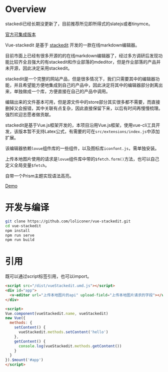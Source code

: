 # Overview

stackedi已经长期没更新了，目前推荐所见即所得式的slatejs或者tinymce。

[官方可集成版本](https://benweet.github.io/stackedit.js/)

Vue-stackedit 是基于 [stackedit](https://stackedit.io) 开发的一款在线markdown编辑器。

目前市面上已经有很多开源的的在线markdown编辑器了，经过多方调研后发现功能比较齐全且强大的有stackedit和作业部落的mdeditor，但是作业部落的产品并未开源，因此决定采用stackedit。

stackedit是一个完整的网站产品，但是很多情况下，我们只需要其中的编辑器功能，并且希望能方便地集成到自己的产品中，因此决定将其中的编辑器部分剥离出来，单独做成一个库，方便直接在自己的产品中调用。

编辑出来的文件基本可用，但是源文件中的store部分其实很多都不需要，而直接删掉又会报错，其中关联有点复杂，因此直接保留下来，以后有时间再慢慢梳理。强烈欢迎志愿者做贡献。

stackedit是基于Vue.js框架开发的，本项目沿用Vue.js框架，使用vue-cli工具开发，该版本暂不支持Latex公式，有需要的可在`src/extensions/index.js`中添加扩展。

该编辑器依赖`lovue`组件库的一些组件，以及图标库`iconfont.js`，需单独安装。

上传本地图片使用的请求是`lovue`组件库中带的`$fetch.form()`方法，也可以自己定义全局变量`$fetch`。

自带一个Prism主题实现语法高亮。

[Demo](https://stackedit.now.sh/)

# 开发与编译

```bash
git clone https://github.com/loliconer/vue-stackedit.git
cd vue-stackedit
npm install
npm run serve
npm run build
```

# 引用
既可以通过script标签引用，也可以import。

```html
<script src="/dist/vueStackedit.umd.js"></script>
<div id="app">
  <v-editor url="上传本地图片的api" upload-field="上传本地图片请求的字段"></v-editor>
</div>

<script>
Vue.component(vueStackedit.name, vueStackedit)
new Vue({
  methods: {
    setContent() {
      vueStackedit.methods.setContent('hello')
    },
    getContent() {
      console.log(vueStackedit.methods.getContent())
    }
  }
}).$mount('#app')
</script>
```
